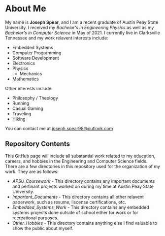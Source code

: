 # About Me
My name is **Joseph Spear**, and I am a recent graduate of Austin Peay State University. I received my *Bachelor's in Engineering Physics* as well as my *Bachelor's in Computer Science* in May of 2021. I currently live in Clarksville Tennessee and my work relavent interests include:
- Embedded Systems
- Computer Programming
- Software Development
- Electronics
- Physics
  - Mechanics
- Mathematics

Other interests include:
- Philosophy / Theology
- Running
- Casual Gaming
- Traveling
- Hiking

You can contact me at joseph.spear98@outlook.com

## Repository Contents
This GitHub page will include all substantial work related to my education, careers, and hobbies in the Engineering and Computer Science fields. 
There are a few directories in this repository used for the organization of my work. They are as follows:
- *APSU_Coursework* - This directory contains any important documents and pertinant projects worked on during my time at Austin Peay State University.
- *Important_Documents* - This directory contains all other relavent paperwork, such as resume, liscense certifications, etc.
- *Embedded_Systems_Work* - This directory contains any embedded systems projects done outside of school either for work or for recreational purposes.
- *Other_Hobbies* - This directory contains anything else I find valuable to show the public about myself.

